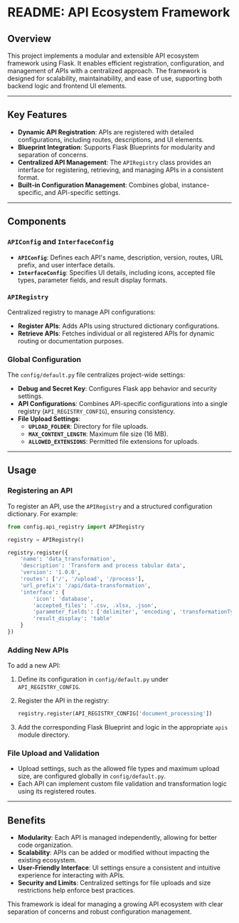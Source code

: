 # README: API Ecosystem Framework

## Overview

This project implements a modular and extensible API ecosystem framework using Flask. It enables efficient registration, configuration, and management of APIs with a centralized approach. The framework is designed for scalability, maintainability, and ease of use, supporting both backend logic and frontend UI elements.

---

## Key Features
- **Dynamic API Registration**: APIs are registered with detailed configurations, including routes, descriptions, and UI elements.
- **Blueprint Integration**: Supports Flask Blueprints for modularity and separation of concerns.
- **Centralized API Management**: The `APIRegistry` class provides an interface for registering, retrieving, and managing APIs in a consistent format.
- **Built-in Configuration Management**: Combines global, instance-specific, and API-specific settings.

---

## Components

### **`APIConfig` and `InterfaceConfig`**
- **`APIConfig`**: Defines each API's name, description, version, routes, URL prefix, and user interface details.
- **`InterfaceConfig`**: Specifies UI details, including icons, accepted file types, parameter fields, and result display formats.

### **`APIRegistry`**
Centralized registry to manage API configurations:
- **Register APIs**: Adds APIs using structured dictionary configurations.
- **Retrieve APIs**: Fetches individual or all registered APIs for dynamic routing or documentation purposes.

### **Global Configuration**
The `config/default.py` file centralizes project-wide settings:
- **Debug and Secret Key**: Configures Flask app behavior and security settings.
- **API Configurations**: Combines API-specific configurations into a single registry (`API_REGISTRY_CONFIG`), ensuring consistency.
- **File Upload Settings**:
  - **`UPLOAD_FOLDER`**: Directory for file uploads.
  - **`MAX_CONTENT_LENGTH`**: Maximum file size (16 MB).
  - **`ALLOWED_EXTENSIONS`**: Permitted file extensions for uploads.

---

## Usage

### **Registering an API**
To register an API, use the `APIRegistry` and a structured configuration dictionary. For example:
```python
from config.api_registry import APIRegistry

registry = APIRegistry()

registry.register({
    'name': 'data_transformation',
    'description': 'Transform and process tabular data',
    'version': '1.0.0',
    'routes': ['/', '/upload', '/process'],
    'url_prefix': '/api/data-transformation',
    'interface': {
        'icon': 'database',
        'accepted_files': '.csv, .xlsx, .json',
        'parameter_fields': ['delimiter', 'encoding', 'transformationType'],
        'result_display': 'table'
    }
})
```

### **Adding New APIs**
To add a new API:
1. Define its configuration in `config/default.py` under `API_REGISTRY_CONFIG`.
2. Register the API in the registry:
   ```python
   registry.register(API_REGISTRY_CONFIG['document_processing'])
   ```

3. Add the corresponding Flask Blueprint and logic in the appropriate `apis` module directory.

### **File Upload and Validation**
- Upload settings, such as the allowed file types and maximum upload size, are configured globally in `config/default.py`.
- Each API can implement custom file validation and transformation logic using its registered routes.

---

## Benefits
- **Modularity**: Each API is managed independently, allowing for better code organization.
- **Scalability**: APIs can be added or modified without impacting the existing ecosystem.
- **User-Friendly Interface**: UI settings ensure a consistent and intuitive experience for interacting with APIs.
- **Security and Limits**: Centralized settings for file uploads and size restrictions help enforce best practices.

This framework is ideal for managing a growing API ecosystem with clear separation of concerns and robust configuration management.